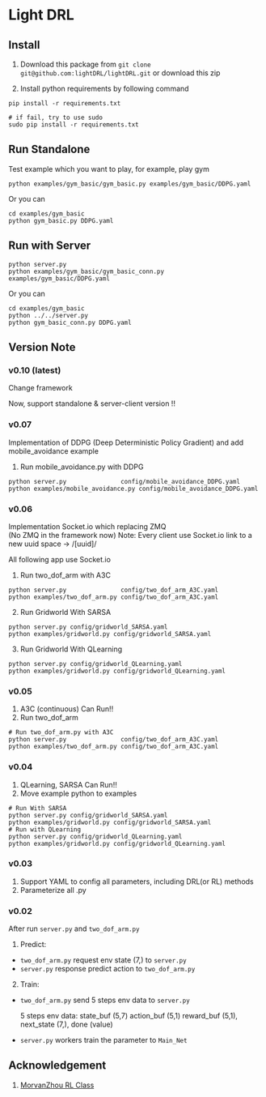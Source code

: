 # Light DRL 

## Install

1. Download this package from `git clone git@github.com:lightDRL/lightDRL.git` or download this zip

2. Install python requirements by following command

```
pip install -r requirements.txt

# if fail, try to use sudo 
sudo pip install -r requirements.txt
```

## Run Standalone

Test example which you want to play, for example, play gym

```
python examples/gym_basic/gym_basic.py examples/gym_basic/DDPG.yaml
```

Or you can

```
cd examples/gym_basic
python gym_basic.py DDPG.yaml
```


## Run with Server
```
python server.py
python examples/gym_basic/gym_basic_conn.py examples/gym_basic/DDPG.yaml
```

Or you can

```
cd examples/gym_basic
python ../../server.py
python gym_basic_conn.py DDPG.yaml
```

## Version Note 

### v0.10 (latest)
Change framework

Now, support standalone & server-client version !!


### v0.07
Implementation of DDPG (Deep Deterministic Policy Gradient)
and add mobile_avoidance example

1. Run mobile_avoidance.py with DDPG
```
python server.py               config/mobile_avoidance_DDPG.yaml
python examples/mobile_avoidance.py config/mobile_avoidance_DDPG.yaml
```

### v0.06
Implementation Socket.io which replacing ZMQ   
(No ZMQ in the framework now)
Note: Every client use Socket.io link to a new uuid space ->  /[uuid]/

All following app use Socket.io
1. Run two_dof_arm with A3C
```
python server.py               config/two_dof_arm_A3C.yaml
python examples/two_dof_arm.py config/two_dof_arm_A3C.yaml
```
2. Run Gridworld With SARSA
```
python server.py config/gridworld_SARSA.yaml
python examples/gridworld.py config/gridworld_SARSA.yaml
```
3. Run Gridworld With QLearning
```
python server.py config/gridworld_QLearning.yaml
python examples/gridworld.py config/gridworld_QLearning.yaml
```

### v0.05 
1. A3C (continuous) Can Run!!
2. Run two_dof_arm
```
# Run two_dof_arm.py with A3C
python server.py               config/two_dof_arm_A3C.yaml
python examples/two_dof_arm.py config/two_dof_arm_A3C.yaml
```

### v0.04
1. QLearning, SARSA Can Run!!
2. Move example python to examples
```
# Run With SARSA
python server.py config/gridworld_SARSA.yaml
python examples/gridworld.py config/gridworld_SARSA.yaml
# Run with QLearning
python server.py config/gridworld_QLearning.yaml
python examples/gridworld.py config/gridworld_QLearning.yaml
```

### v0.03 
1. Support YAML to config all parameters, including DRL(or RL) methods
2. Parameterize all .py

### v0.02

After run `server.py` and `two_dof_arm.py`

1. Predict:
* `two_dof_arm.py` request env state (7,) to `server.py`
* `server.py` response predict action to  `two_dof_arm.py`

2. Train:
* `two_dof_arm.py` send 5 steps env data to `server.py`

   5  steps env data: state_buf (5,7) action_buf (5,1) reward_buf (5,1), next_state (7,),  done (value)


* `server.py` workers train the parameter to `Main_Net`

## Acknowledgement

1. [MorvanZhou RL Class](https://github.com/MorvanZhou/Reinforcement-learning-with-tensorflow)